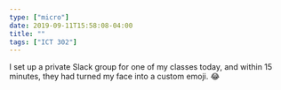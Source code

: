 ```yaml
---
type: ["micro"]
date: 2019-09-11T15:58:08-04:00
title: ""
tags: ["ICT 302"]
---
```

I set up a private Slack group for one of my classes today, and within 15 minutes, they had turned my face into a custom emoji. 😂
